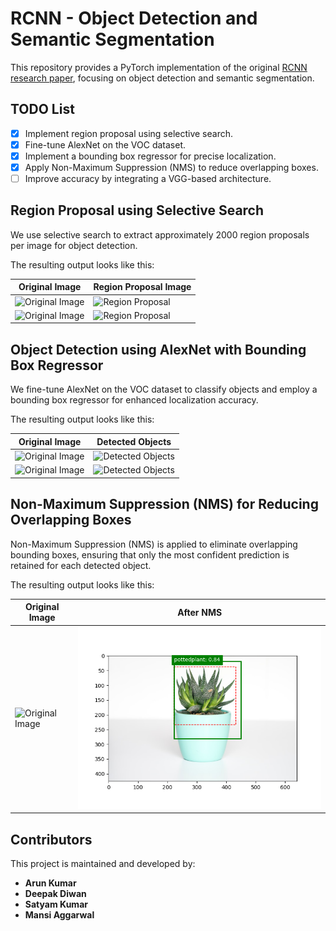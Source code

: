 # RCNN - Object Detection and Semantic Segmentation

This repository provides a PyTorch implementation of the original [RCNN research paper](https://arxiv.org/pdf/1311.2524), focusing on object detection and semantic segmentation.

## TODO List

- [x] Implement region proposal using selective search.
- [x] Fine-tune AlexNet on the VOC dataset.
- [x] Implement a bounding box regressor for precise localization.
- [x] Apply Non-Maximum Suppression (NMS) to reduce overlapping boxes.
- [ ] Improve accuracy by integrating a VGG-based architecture.

## Region Proposal using Selective Search

We use selective search to extract approximately 2000 region proposals per image for object detection.

The resulting output looks like this:


| Original Image | Region Proposal Image |
|----------------|------------------------|
| ![Original Image](https://myjournalbucket-arun.s3.eu-north-1.amazonaws.com/000002.jpg) | ![Region Proposal](https://myjournalbucket-arun.s3.eu-north-1.amazonaws.com/out-0002.jpg) |
| ![Original Image](https://myjournalbucket-arun.s3.eu-north-1.amazonaws.com/000004.jpg) | ![Region Proposal](https://myjournalbucket-arun.s3.eu-north-1.amazonaws.com/out-0004.jpg) |


## Object Detection using AlexNet with Bounding Box Regressor

We fine-tune AlexNet on the VOC dataset to classify objects and employ a bounding box regressor for enhanced localization accuracy.

The resulting output looks like this:

| Original Image | Detected Objects |
|----------------|------------------|
| ![Original Image](https://myjournalbucket-arun.s3.eu-north-1.amazonaws.com/000002.jpg) | ![Detected Objects](https://myjournalbucket-arun.s3.eu-north-1.amazonaws.com/out-002.png) |
| ![Original Image](https://myjournalbucket-arun.s3.eu-north-1.amazonaws.com/plant.jpg) | ![Detected Objects](https://myjournalbucket-arun.s3.eu-north-1.amazonaws.com/out-plant.png) |

## Non-Maximum Suppression (NMS) for Reducing Overlapping Boxes

Non-Maximum Suppression (NMS) is applied to eliminate overlapping bounding boxes, ensuring that only the most confident prediction is retained for each detected object.

The resulting output looks like this:

| Original Image | After NMS |
|----------------|-----------|
| ![Original Image](https://myjournalbucket-arun.s3.eu-north-1.amazonaws.com/plant.jpg) | ![After NMS](https://raw.githubusercontent.com/Arun-Kumar21/RCNN-pytorch/refs/heads/master/outputs/out-plant.png) |


## Contributors

This project is maintained and developed by:
- **Arun Kumar**
- **Deepak Diwan**
- **Satyam Kumar**
- **Mansi Aggarwal**